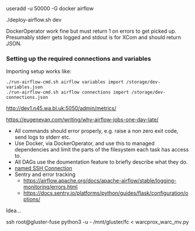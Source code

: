 

useradd -u 50000 -G docker airflow

./deploy-airflow.sh dev

DockerOperator work fine but must return 1 on errors to get picked up. Presumably stderr gets logged and stdout is for XCom and should return JSON.

### Setting up the required connections and variables

Importing setup works like:

```
./run-airflow-cmd.sh airflow variables import /storage/dev-variables.json
./run-airflow-cmd.sh airflow connections import /storage/dev-connections.json
```


http://dev1.n45.wa.bl.uk:5050/admin/metrics/


https://eugeneyan.com/writing/why-airflow-jobs-one-day-late/

- All commands should error properly, e.g. raise a non zero exit code, send logs to stderr etc.
- Use Docker, via DockerOperator, and use this to managed dependencies and limit the parts of the filesystem each task has access to.
- All DAGs use the doumentation feature to briefly describe what they do.
- [named SSH Connection](https://airflow.apache.org/docs/apache-airflow-providers-ssh/stable/connections/ssh.html)
- Sentry and error tracking
    - https://airflow.apache.org/docs/apache-airflow/stable/logging-monitoring/errors.html
    - https://docs.sentry.io/platforms/python/guides/flask/configuration/options/


Idea...

ssh root@gluster-fuse python3 -u - /mnt/gluster/fc < warcprox_warc_mv.py
